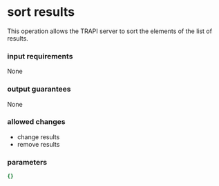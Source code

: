 # sort results

This operation allows the TRAPI server to sort the elements of the list of results.

### input requirements

None

### output guarantees

None

### allowed changes

- change results
- remove results

### parameters

```yaml
{}
```
